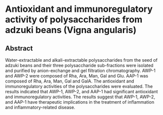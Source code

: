 # Antioxidant and immunoregulatory activity of polysaccharides from adzuki beans (Vigna angularis)

## Abstract

Water-extractable and alkali-extractable polysaccharides from the seed of adzuki beans and their three polysaccharide sub-fractions were isolated and purified by anion-exchange and gel filtration chromatography. AWP-1 and AWP-2 were composed of Rha, Ara, Man, Gal and Glu. AAP-1 was composed of Rha, Ara, Man, Gal and GalA. The antioxidant and immunoregulatory activities of the polysaccharides were evaluated. The results indicated that AWP-1, AWP-2, and AAP-1 had significant antioxidant and immunoregulatory activities. The results suggest that AWP-1, AWP-2, and AAP-1 have therapeutic implications in the treatment of inflammation and inflammatory-related disease.